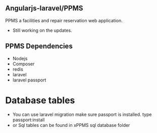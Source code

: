 ## Angularjs-laravel/PPMS

PPMS a facilities and repair reservation web application.

* Still working on the updates.

## PPMS Dependencies

* Nodejs
* Composer
* redis
* laravel
* laravel passport

# Database tables

* You can use laravel migration make sure passport is installed.
  type passport:install
* or Sql tables can be found in xPPMS sql database folder
